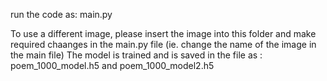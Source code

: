 run the code as:
main.py

To use a different image, please insert the image into this folder and make required chaanges in the main.py file (ie. change the name of the image in the main file)
The model is trained and is saved in the file as : poem_1000_model.h5 and poem_1000_model2.h5

